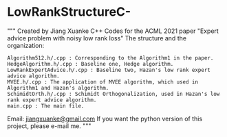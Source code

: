 # LowRankStructureC-

"""
Created by Jiang Xuanke
C++ Codes for the ACML 2021 paper "Expert advice problem with noisy low rank loss"
The structure and the organization:
  
    Algorithm512.h/.cpp : Corresponding to the Algorithm1 in the paper.
    HedgeAlgorithm.h/.cpp : Baseline one, Hedge algorithm.
    LowRankExpertAdvice.h/.cpp : Baseline two, Hazan's low rank expert advice algorithm.
    MVEE.h/.cpp : The application of MVEE algorithm, which used in Algorithm1 and Hazan's algorithm.
    SchimidtOrth.h/.cpp : Schimidt Orthogonalization, used in Hazan's low rank expert advice algorithm.
    main.cpp : The main file.

Email: jiangxuanke@gmail.com
If you want the python version of this project, please e-mail me.
"""

